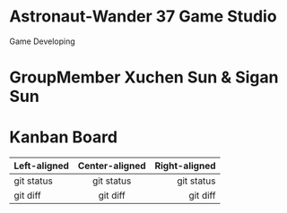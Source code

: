 # Astronaut-Wander  37 Game Studio
Game Developing

# GroupMember Xuchen Sun & Sigan Sun

# Kanban Board
| Left-aligned | Center-aligned | Right-aligned |
|      :---   |     :---:      |          ---: |
| git status   | git status     | git status    |
| git diff     | git diff       | git diff      |

